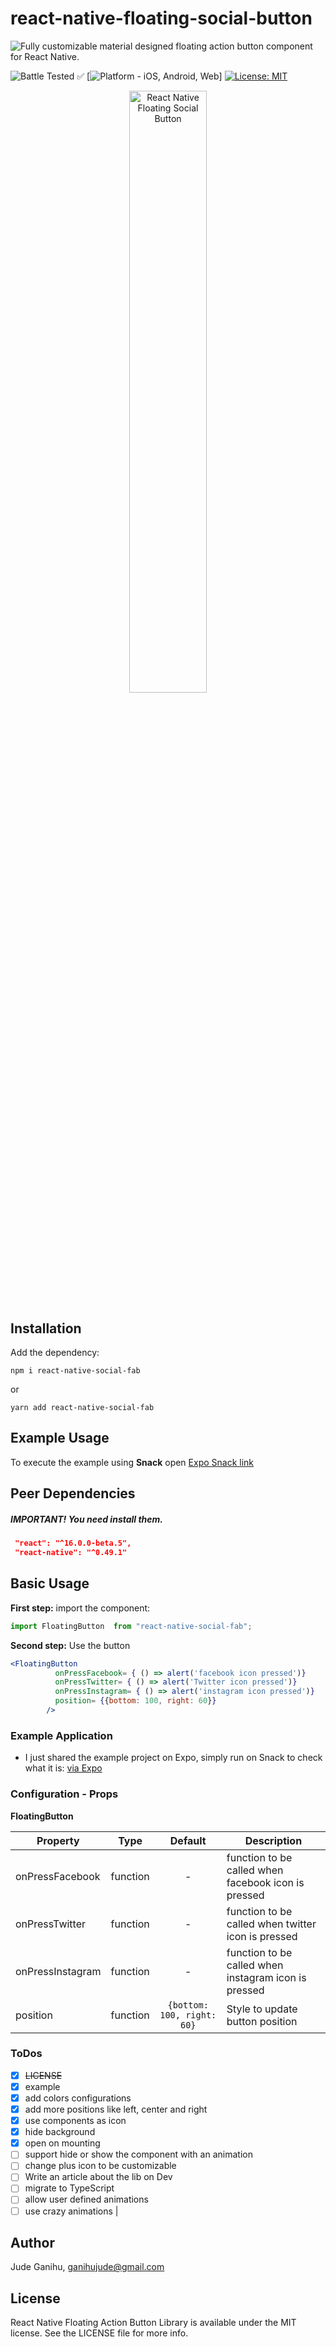 # react-native-floating-social-button

![Fully customizable material designed floating action button component for React Native.](https://img.shields.io/badge/-%20Fully%20customizable%20material%20designed%20floating%20action%20button%20component%20for%20React%20Native.-lightgrey)

![Battle Tested ✅](https://img.shields.io/badge/-Battle--Tested%20%E2%9C%85-03666e?style=for-the-badge)
[![Platform - iOS, Android, Web](https://img.shields.io/badge/platform-Android%20%7C%20iOS-blue.svg?style=for-the-badge)] [![License: MIT](https://img.shields.io/badge/License-MIT-green.svg?style=for-the-badge)](https://opensource.org/licenses/MIT)

<p align="center">
<img alt="React Native Floating Social Button" src="https://github.com/kpose/react-native-floating-social-button/blob/master/assets/floatingbuttonexample.gif" width="49.7%"/>
</p>

## Installation

Add the dependency:

```
npm i react-native-social-fab
```

or

```
yarn add react-native-social-fab
```

## Example Usage

To execute the example using **Snack** open [Expo Snack link](https://snack.expo.io/@kpose/react-native-social-fab)

## Peer Dependencies

##### IMPORTANT! You need install them.

```json
 "react": "^16.0.0-beta.5",
 "react-native": "^0.49.1"
```

## Basic Usage

**First step:** import the component:

```javascript
import FloatingButton  from "react-native-social-fab";
```

**Second step:** Use the button

```jsx
<FloatingButton 
          onPressFacebook= { () => alert('facebook icon pressed')}
          onPressTwitter= { () => alert('Twitter icon pressed')}
          onPressInstagram= { () => alert('instagram icon pressed')}
          position= {{bottom: 100, right: 60}}
        />
```

### Example Application

- I just shared the example project on Expo, simply run on Snack to check what it is:
  [via Expo](https://snack.expo.io/@kpose/react-native-social-fab)

### Configuration - Props

**FloatingButton**

| Property                    |   Type    |         Default          | Description                                                                                                                              |
| --------------------------- | :-------: | :----------------------: | ---------------------------------------------------------------------------------------------------------------------------------------- |
| onPressFacebook            | function |      -     | function to be called when facebook icon is pressed |
| onPressTwitter             | function |       -       | function to be called when twitter icon is pressed |
| onPressInstagram           | function |          -           | function to be called when instagram icon is pressed |
| position                   | function |          `{bottom: 100, right: 60}`           | Style to update button position |

### ToDos

- [x] ~~LICENSE~~
- [x] example
- [x] add colors configurations
- [x] add more positions like left, center and right
- [x] use components as icon
- [x] hide background
- [x] open on mounting
- [ ] support hide or show the component with an animation
- [ ] change plus icon to be customizable
- [ ] Write an article about the lib on Dev
- [ ] migrate to TypeScript
- [ ] allow user defined animations
- [ ] use crazy animations
                                                      |

## Author

Jude Ganihu, ganihujude@gmail.com

## License

React Native Floating Action Button Library is available under the MIT license. See the LICENSE file for more info.
